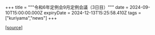 +++
title = """令和6年定例会9月定例会議（3日目）"""
date = 2024-09-10T15:00:00.000Z
expiryDate = 2024-12-13T15:25:58.410Z
tags = ["kuriyama","news"]
+++


[[source]](https://www.town.kuriyama.hokkaido.jp/site/gikai/28820.html)

